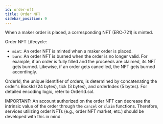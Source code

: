 ```yaml
---
id: order-nft
title: Order NFT
sidebar_position: 9
---
```

When a maker order is placed, a corresponding NFT (ERC-721) is minted.

Order NFT Lifecycle:

- `mint`: An order NFT is minted when a maker order is placed.
- `burn`: An order NFT is burned when the order is no longer valid. For example, if an order is fully filled and the proceeds are claimed, its NFT gets burned. Likewise, if an order gets cancelled, the NFT gets burned accordingly.

OrderId, the unique identifier of orders, is determined by concatenating the order's BookId (24 bytes), tick (3 bytes), and orderIndex (5 bytes). For detailed encoding logic, refer to OrderId.sol.

IMPORTANT: An account authorized on the order NFT can decrease the intrinsic value of the order through the `cancel` or `claim` functions. Therefore, services utilizing order NFTs (e.g., order NFT market, etc.) should be developed with this in mind.